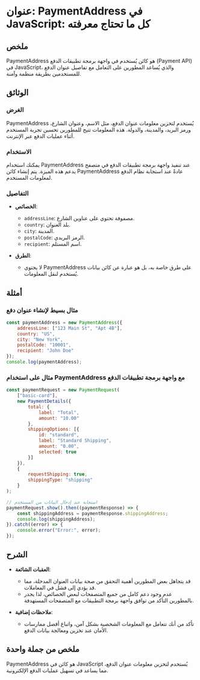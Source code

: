 <!--
Meta Description: # عنوان: PaymentAddress في JavaScript: كل ما تحتاج معرفته ## ملخص PaymentAddress هو كائن يُستخدم في واجهة برمجة تطبيقات الدفع (Payment API) في JavaScr...
Meta Keywords: paymentaddress, الدفع, عنوان, javascript, كائن
-->

# عنوان: PaymentAddress في JavaScript: كل ما تحتاج معرفته

## ملخص
PaymentAddress هو كائن يُستخدم في واجهة برمجة تطبيقات الدفع (Payment API) في JavaScript، والذي يُساعد المطورين على التعامل مع تفاصيل عنوان الدفع للمستخدمين بطريقة منظمة وآمنة.

## الوثائق
### الغرض
PaymentAddress يُستخدم لتخزين معلومات عنوان الدفع، مثل الاسم، وعنوان الشارع، ورمز البريد، والمدينة، والدولة. هذه المعلومات تتيح للمطورين تحسين تجربة المستخدم أثناء عمليات الدفع عبر الإنترنت.

### الاستخدام
يمكنك استخدام PaymentAddress عند تنفيذ واجهة برمجة تطبيقات الدفع في متصفح يدعم هذه الميزة. يتم إنشاء كائن PaymentAddress عادةً عند استجابة نظام الدفع لمعلومات المستخدم.

### التفاصيل
- **الخصائص**:
  - `addressLine`: مصفوفة تحتوي على عناوين الشارع.
  - `country`: بلد العنوان.
  - `city`: المدينة.
  - `postalCode`: الرمز البريدي.
  - `recipient`: اسم المستلم.
  
- **الطرق**:
  - لا يحتوي PaymentAddress على طرق خاصة به، بل هو عبارة عن كائن بيانات يُستخدم لنقل المعلومات.

## أمثلة
### مثال بسيط لإنشاء عنوان دفع
```javascript
const paymentAddress = new PaymentAddress({
    addressLine: ["123 Main St", "Apt 4B"],
    country: "US",
    city: "New York",
    postalCode: "10001",
    recipient: "John Doe"
});
console.log(paymentAddress);
```

### مثال على استخدام PaymentAddress مع واجهة برمجة تطبيقات الدفع
```javascript
const paymentRequest = new PaymentRequest(
    ["basic-card"],
    new PaymentDetails({
        total: {
            label: "Total",
            amount: "10.00"
        },
        shippingOptions: [{
            id: "standard",
            label: "Standard Shipping",
            amount: "0.00",
            selected: true
        }]
    }),
    {
        requestShipping: true,
        shippingType: "shipping"
    }
);

// استجابة عند إدخال البيانات من المستخدم
paymentRequest.show().then((paymentResponse) => {
    const shippingAddress = paymentResponse.shippingAddress;
    console.log(shippingAddress);
}).catch((error) => {
    console.error("Error:", error);
});
```

## الشرح
- **العقبات الشائعة**: 
  - قد يتجاهل بعض المطورين أهمية التحقق من صحة بيانات العنوان المدخلة، مما قد يؤدي إلى فشل في المعاملات.
  - عدم وجود دعم كامل من جميع المتصفحات لبعض الخصائص، لذا يجدر بالمطورين التأكد من توافق واجهة برمجة التطبيقات مع المتصفحات المستهدفة.

- **ملاحظات إضافية**: 
  - تأكد من أنك تتعامل مع المعلومات الشخصية بشكل آمن، واتباع أفضل ممارسات الأمان عند تخزين ومعالجة بيانات الدفع.

## ملخص من جملة واحدة
PaymentAddress هو كائن في JavaScript يُستخدم لتخزين معلومات عنوان الدفع، مما يساعد في تسهيل عمليات الدفع الإلكترونية.